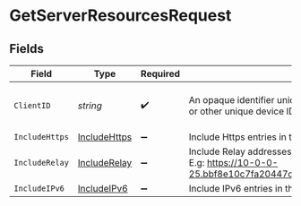 # GetServerResourcesRequest


## Fields

| Field                                                                                                              | Type                                                                                                               | Required                                                                                                           | Description                                                                                                        | Example                                                                                                            |
| ------------------------------------------------------------------------------------------------------------------ | ------------------------------------------------------------------------------------------------------------------ | ------------------------------------------------------------------------------------------------------------------ | ------------------------------------------------------------------------------------------------------------------ | ------------------------------------------------------------------------------------------------------------------ |
| `ClientID`                                                                                                         | *string*                                                                                                           | :heavy_check_mark:                                                                                                 | An opaque identifier unique to the client (UUID, serial number, or other unique device ID)                         | 3381b62b-9ab7-4e37-827b-203e9809eb58                                                                               |
| `IncludeHttps`                                                                                                     | [IncludeHttps](../../Models/Requests/IncludeHttps.md)                                                              | :heavy_minus_sign:                                                                                                 | Include Https entries in the results                                                                               | 1                                                                                                                  |
| `IncludeRelay`                                                                                                     | [IncludeRelay](../../Models/Requests/IncludeRelay.md)                                                              | :heavy_minus_sign:                                                                                                 | Include Relay addresses in the results <br/>E.g: https://10-0-0-25.bbf8e10c7fa20447cacee74cd9914cde.plex.direct:32400<br/> | 1                                                                                                                  |
| `IncludeIPv6`                                                                                                      | [IncludeIPv6](../../Models/Requests/IncludeIPv6.md)                                                                | :heavy_minus_sign:                                                                                                 | Include IPv6 entries in the results                                                                                | 1                                                                                                                  |
